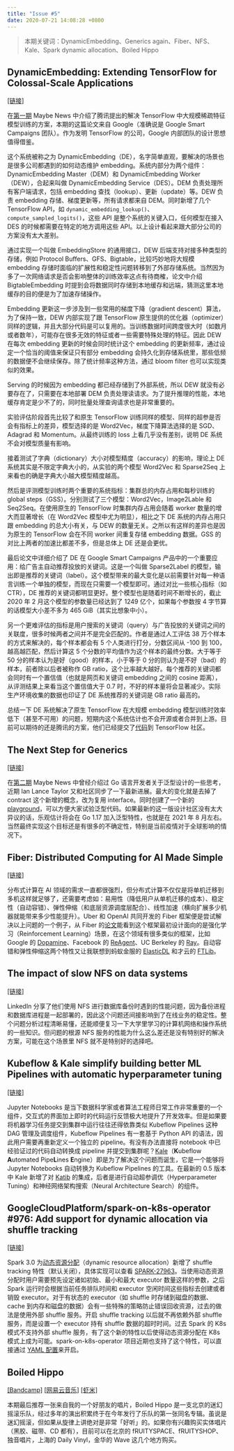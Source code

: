 ```yaml
---
title: "Issue #5"
date: 2020-07-21 14:08:28 +0800
---
```


> 本期关键词：DynamicEmbedding、Generics again、Fiber、NFS、Kale、Spark dynamic allocation、Boiled Hippo

<!--truncate-->

## DynamicEmbedding: Extending TensorFlow for Colossal-Scale Applications

[[链接]](https://arxiv.org/abs/2004.08366)

在[第一期](/issues/1) Maybe News 中介绍了腾讯提出的解决 TensorFlow 中大规模稀疏特征模型训练的方案，本期的这篇论文来自 Google（准确说是 Google Smart Campaigns 团队）。作为发明 TensorFlow 的公司，Google 内部团队的设计思想值得借鉴。

这个系统被称之为 DynamicEmbedding（DE），名字简单直观，要解决的场景也是很多公司都遇到的如何动态维护 embedding。系统内部分为两个组件：DynamicEmbedding Master（DEM）和 DynamicEmbedding Worker（DEW），合起来叫做 DynamicEmbedding Service（DES）。DEM 负责处理所有客户端请求，包括 embedding 查找（lookup）、更新（update）等。DEW 负责 embedding 存储、梯度更新等，所有请求都来自 DEM。同时新增了几个 TensorFlow API，如 `dynamic_embedding_lookup()`、`compute_sampled_logits()`，这些 API 是整个系统的关键入口，任何模型在接入 DES 的时候都需要在特定的地方调用这些 API。以上设计看起来跟大部分公司的方案没有太大差别。

通过实现一个叫做 EmbeddingStore 的通用接口，DEW 后端支持对接多种类型的存储，例如 Protocol Buffers、GFS、Bigtable，比较巧妙地将大规模 embedding 存储时面临的扩展性和稳定性问题转移到了外部存储系统。当然因为多了一次网络请求是否会影响整体的训练效率这点有待商榷，论文中介绍 BigtableEmbedding 时提到会将数据同时存储到本地缓存和远端，猜测这里本地缓存的目的便是为了加速存储操作。

Embedding 更新这一步涉及到一些常用的梯度下降（gradient descent）算法，为了保持一致，DEW 内部实现了跟 TensorFlow 原生提供的优化器（optimizer）同样的逻辑，并且大部分代码是可以复用的。当训练数据时间跨度很大时（如数月或者数年），可能存在很多无效的特征或者一些需要特殊处理的特征。因此 DEW 在每次 embedding 更新的时候会同时统计这个 embedding 的更新频率，通过设定一个恰当的阈值来保证只有部分 embedding 会持久化到存储系统里，那些低频的数据便不会继续保存。除了统计频率这种方法，通过 bloom filter 也可以实现类似的效果。

Serving 的时候因为 embedding 都已经存储到了外部系统，所以 DEW 就没有必要存在了，只需要在本地部署 DEM 负责处理读请求。为了提升推理的性能，本地缓存肯定是少不了的，同时批量处理查询请求也是非常重要的。

实验评估阶段首先比较了和原生 TensorFlow 训练同样的模型、同样的超参是否会有指标上的差异，模型选择的是 Word2Vec，梯度下降算法选择的是 SGD、Adagrad 和 Momentum。从最终训练的 loss 上看几乎没有差别，说明 DE 系统不会对模型质量有影响。

接着测试了字典（dictionary）大小对模型精度（accuracy）的影响，理论上 DE 系统其实是不限定字典大小的，从实验的两个模型 Word2Vec 和 Sparse2Seq 上来看也的确是字典大小越大模型精度越高。

然后是评测模型训练时两个重要的系统指标：集群总的内存占用和每秒训练的 global steps（GSS）。分别测试了三个模型：Word2Vec，Image2Lable 和 Seq2Seq。在使用原生的 TensorFlow 时集群内存占用会随着 worker 数量的增大而显著增长（在 Word2Vec 模型中尤为明显），相比之下 DE 系统的内存占用只跟 embedding 的总大小有关，与 DEW 的数量无关。之所以有这样的差异也是因为原生的 TensorFlow 会在不同 worker 间重复存储 embedding 数据。GSS 的对比上两者的加速比都差不多，但是总体上 DE 还是会更优。

最后论文中详细介绍了 DE 在 Google Smart Campaigns 产品中的一个重要应用：给广告主自动推荐投放的关键词。这是一个叫做 Sparse2Label 的模型，输出即是推荐的关键词（label）。这个模型带来的最大变化是以前需要针对每一种语言训练一个单独的模型，而现在只需要一个模型即可。通过对比一些核心指标（如 CTR），DE 推荐的关键词都明显更好。整个模型也是随着时间不断增长的，截止 2020 年 2 月这个模型的参数量已经达到了 1249 亿个，如果每个参数按 4 字节算的话模型大小差不多为 465 GiB（其实比想象中小）。

另一个更难评估的指标是用户搜索的关键词（query）与广告投放的关键词之间的关联度，很多时候两者之间并不是完全匹配的。作者是通过人工评估 38 万个样本的方式来解决的，每个样本都会有 5 个人类进行打分，分数区间从 -100 到 100，越高越匹配，然后计算这 5 个分数的平均值作为这个样本的最终分数。大于等于 50 分的样本认为是好（good）的样本，小于等于 0 分的则认为是不好（bad）的样本，前者除以后者被称作 GB ratio，这个比率越大越好。每个推荐的关键词都会同时有一个置信值（也就是网页和关键词 embedding 之间的 cosine 距离），从评测结果上来看当这个置信值大于 0.7 时，不好的样本量将会显著减少。实际生产环境收集的数据也印证了 DE 系统推荐的关键词是 GB ratio 最高的。

总结一下 DE 系统解决了原生 TensorFlow 在大规模 embedding 模型训练时效率低下（甚至不可用）的问题，短期内这个系统估计也不会开源或者合并到上游。目前可以期待的还是腾讯的方案，他们已经提交了[代码](https://github.com/tensorflow/tensorflow/pull/41371)到 TensorFlow 社区。

## The Next Step for Generics

[[链接]](https://blog.golang.org/generics-next-step)

在[第二期](/issues/2) Maybe News 中曾经介绍过 Go 语言开发者关于泛型设计的一些思考，近期 Ian Lance Taylor 又和社区同步了一下最新进展。最大的变化就是去掉了 contract 这个新增的概念，改为复用 interface。同时创建了一个新的 [playground](https://go2goplay.golang.org)，可以方便大家试验泛型代码。如果最新的这一版设计社区没有太大异议的话，乐观估计将会在 Go 1.17 加入泛型特性，也就是在 2021 年 8 月左右。当然最终实现这个目标还是有很多的不确定性，特别是当前疫情对于全球影响的情况下。

## Fiber: Distributed Computing for AI Made Simple

[[链接]](https://eng.uber.com/fiberdistributed)

分布式计算在 AI 领域的需求一直都很强烈，但分布式计算不仅仅是将单机迁移到多机这样就足够了，还需要考虑如：易用性（降低用户从单机迁移的成本）、稳定性（自动容错）、弹性伸缩（和底层资源调度层配合）、线性加速（横向扩展多少机器就能带来多少性能提升）。Uber 和 OpenAI 共同开发的 Fiber 框架便是尝试解决以上问题的一个例子，从 Fiber 的[论文](https://arxiv.org/abs/2003.11164)能看到这个框架最初设计面向的是强化学习（Reinforcement Learning）场景，在这个领域有很多类似的框架，比如 Google 的 [Dopamine](https://github.com/google/dopamine)、Facebook 的 [ReAgent](https://github.com/facebookresearch/ReAgent)、UC Berkeley 的 [Ray](https://github.com/ray-project/ray)。自动容错和弹性伸缩这两个特性又让我联想到蚂蚁金服的 [ElasticDL](https://github.com/sql-machine-learning/elasticdl) 和才云的 [FTLib](https://github.com/caicloud/ftlib)。

## The impact of slow NFS on data systems

[[链接]](https://engineering.linkedin.com/blog/2020/the-impact-of-slow-nfs-on-data-systems)

LinkedIn 分享了他们使用 NFS 进行数据库备份时遇到的性能问题，因为备份进程和数据库进程是一起部署的，因此这个问题还间接影响到了在线业务的稳定性。整个问题分析过程清晰易懂，还能顺便复习一下大学里学习的计算机网络和操作系统的一些知识。但问题的根源 NFS 服务的性能为什么这么差还是没有特别好的解决方案，可能在这个场景里 NFS 就不是特别好的选择吧。

## Kubeflow & Kale simplify building better ML Pipelines with automatic hyperparameter tuning

[[链接]](https://medium.com/kubeflow/kubeflow-kale-simplify-building-better-ml-pipelines-with-automatic-hyperparameter-tuning-5821747f4fcb)

Jupyter Notebooks 是当下数据科学家或者算法工程师日常工作非常重要的一个组件，交互式的界面加上即时的代码运行反馈极大地提升了开发效率。但是如果要将机器学习任务提交到集群中运行往往还得依靠类似 Kubeflow Pipelines 这种 DAG 管理及调度组件，Kubeflow Pipelines 有一套基于 Python API 的语法，因此用户需要再重新定义一个独立的 pipeline。有没有办法直接将 notebook 中已经验证过的代码自动转换成 pipeline 并提交到集群呢？[Kale](https://kubeflow-kale.github.io)（**K**ubeflow **A**utomated Pipe**L**ines **E**ngine）即是为了解决这个问题而诞生，它是一个能够将 Jupyter Notebooks 自动转换为 Kubeflow Pipelines 的工具。在最新的 0.5 版本中 Kale 新增了对 [Katib](https://github.com/kubeflow/katib) 的集成，后者是进行自动超参调优（Hyperparameter Tuning）和神经网络架构搜索（Neural Architecture Search）的组件。

## GoogleCloudPlatform/spark-on-k8s-operator #976: Add support for dynamic allocation via shuffle tracking

[[链接]](https://github.com/GoogleCloudPlatform/spark-on-k8s-operator/pull/976)

Spark 3.0 为[动态资源分配](http://spark.apache.org/docs/latest/job-scheduling.html#dynamic-resource-allocation)（dynamic resource allocation）新增了 shuffle tracking 特性（默认关闭），具体实现可以查看 [SPARK-27963](https://issues.apache.org/jira/browse/SPARK-27963)。当使用动态资源分配时用户需要预先设定诸如初始、最小和最大 executor 数量这样的参数，之后 Spark 运行时会根据当前任务排队时间和 executor 空闲时间这些指标去创建或者销毁 executor。对于有状态的 executor（如 shuffle 时存储到磁盘的数据、cache 到内存和磁盘的数据）会有一些特殊的策略防止错误回收资源，过去的做法是使用外部 shuffle 服务。开启 shuffle tracking 以后就不再依赖外部 shuffle 服务，而是设置一个 executor 持有 shuffle 数据的超时时间。过去 Spark 的 K8s 模式不支持外部 shuffle 服务，有了这个新的特性以后使得动态资源分配在 K8s 模式上成为可能。spark-on-k8s-operator 项目近期也支持了这个特性，可以直接通过 [YAML 配置](https://github.com/GoogleCloudPlatform/spark-on-k8s-operator/blob/master/docs/user-guide.md#dynamic-allocation)来开启。

## Boiled Hippo

[[Bandcamp]](https://spacefruityrecords.bandcamp.com/album/boiled-hippo-2) [[网易云音乐]](https://music.163.com/#/album?id=91278378) [[虾米]](https://www.xiami.com/album/1ttwrEdcce1)

本期最后推荐一张来自我的一个好朋友的唱片，Boiled Hippo 是一支北京的迷幻摇滚乐队，经过多年的演出积累终于在今年发行了乐队的第一张同名专辑。虽说是迷幻摇滚，但如果从旋律上讲绝对是非常「好听」的。如果你有兴趣购买实体唱片（黑胶、磁带、CD 都有），目前可以在北京的 fRUITYSPACE、fRUITYSHOP、独音唱片，上海的 Daily Vinyl，金华的 Wave 这几个地方购买。
